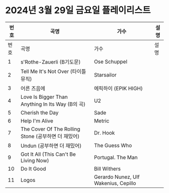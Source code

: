 # 2024년 3월 29일 금요일 플레이리스트

| 번호 | 곡명 | 가수 | 설명 |
|------|------|------|------|
| 번호 | 곡명 | 가수 | 설명 |
| 1 | s'Rothe-Zauerli (B기도문) | Ose Schuppel |  |
| 2 | Tell Me It's Not Over (타이틀 뮤직) | Starsailor |  |
| 3 | 어른 즈음에 | 에픽하이 (EPIK HIGH) |  |
| 4 | Love Is Bigger Than Anything In Its Way (B의 곡) | U2 |  |
| 5 | Cherish the Day | Sade |  |
| 6 | Help I'm Alive | Metric |  |
| 7 | The Cover Of The Rolling Stone (공부하면 더 재밌어) | Dr. Hook |  |
| 8 | Undun (공부하면 더 재밌어) | The Guess Who |  |
| 9 | Got It All (This Can't Be Living Now) | Portugal. The Man |  |
| 10 | Do It Good | Bill Withers |  |
| 11 | Logos | Gerardo Nunez, Ulf Wakenius, Cepillo |  |
